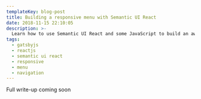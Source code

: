 ```yaml
---
templateKey: blog-post
title: Building a responsive menu with Semantic UI React
date: 2018-11-15 22:10:05
description: >-
  Learn how to use Semantic UI React and some JavaScript to build an awesome menu experience.
tags:
  - gatsbyjs
  - reactjs
  - semantic ui react
  - responsive
  - menu
  - navigation
---
```


Full write-up coming soon